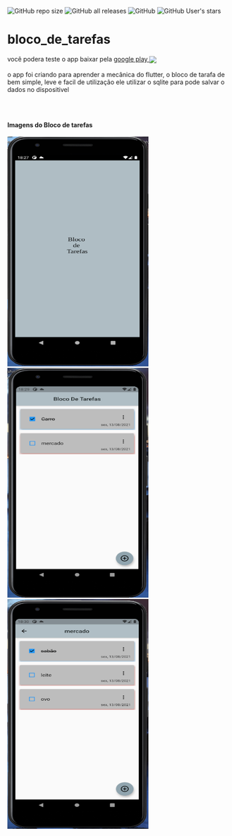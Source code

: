 ![GitHub repo size](https://img.shields.io/github/repo-size/nevitonviana/Bloco-De-Tarefas-com-Flutter) 
![GitHub all releases](https://img.shields.io/github/downloads/nevitonviana/Bloco-De-Tarefas-com-Flutter/total) 
![GitHub](https://img.shields.io/github/license/nevitonviana/Bloco-De-Tarefas-com-Flutter) 
![GitHub User's stars](https://img.shields.io/github/stars/nevitonviana?style=social)


# bloco_de_tarefas
você podera teste o app baixar pela  <a href="https://play.google.com/store/apps/details?id=com.blocodetarefas.bloco_de_tarefas" > google play <img align="center" src="https://img.icons8.com/color/30/000000/google-play.png"/> </a>
<br/><br/>
o app foi criando para aprender a mecânica do flutter,
o bloco de tarafa de bem simple, leve e facil de utilização ele utilizar o sqlite para pode salvar o dados no dispositivel

### <br/>
#### Imagens do Bloco de tarefas 
<img Height=520 width=320 src="https://github.com/nevitonviana/Bloco-De-Tarefas-com-Flutter/blob/master/screenshot/printLogo.png"/> <img Height=520 width=320 src="https://github.com/nevitonviana/Bloco-De-Tarefas-com-Flutter/blob/master/screenshot/printHome.png"/><img Height=520 width=320 src="https://github.com/nevitonviana/Bloco-De-Tarefas-com-Flutter/blob/master/screenshot/printTarefa.png"/>


